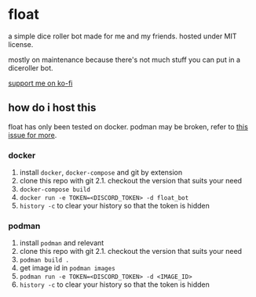 # float

a simple dice roller bot made for me and my friends. hosted under MIT license.

mostly on maintenance because there's not much stuff you can put in a diceroller bot.

[support me on ko-fi](https://ko-fi.com/raincaldwell)

## how do i host this

float has only been tested on docker. podman may be broken, refer to [this issue for more](https://github.com/Just-a-Unity-Dev/float/issues/1).

### docker

1. install `docker`, `docker-compose` and git by extension
2. clone this repo with git
2.1. checkout the version that suits your need
3. `docker-compose build`
4. `docker run -e TOKEN=<DISCORD_TOKEN> -d float_bot`
5. `history -c` to clear your history so that the token is hidden

### podman

1. install `podman` and relevant
2. clone this repo with git
2.1. checkout the version that suits your need
3. `podman build .`
4. get image id in `podman images`
5. `podman run -e TOKEN=<DISCORD_TOKEN> -d <IMAGE_ID>`
6. `history -c` to clear your history so that the token is hidden
